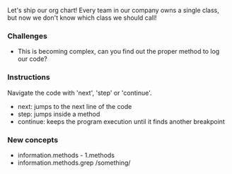 Let's ship our org chart! Every team in our company owns a single class, but now we don't know which class we should call! 

### Challenges

- This is becoming complex, can you find out the proper method to log our code?

### Instructions

Navigate the code with 'next', 'step' or 'continue'.

- next: jumps to the next line of the code
- step: jumps inside a method
- continue: keeps the program execution until it finds another breakpoint

### New concepts

- information.methods - 1.methods
- information.methods.grep /something/

